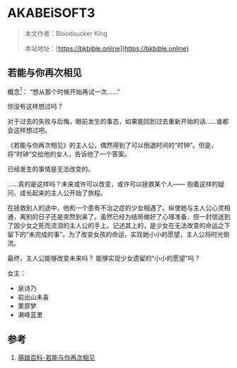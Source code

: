 # AKABEiSOFT3

> 本文作者：Bloodsucker King
>
> 本站地址：[https://bkbible.online](https://bkbible.online)

## 若能与你再次相见
概念[<sup>1</sup>](#refer-anchor-1)：
“想从那个时候开始再试一次……”

你没有这样想过吗？

对于过去的失败与后悔，眼前发生的事态，如果能回到过去重新开始的话……谁都会这样想过吧。

《若能与你再次相见》的主人公，偶然得到了可以倒退时间的“时钟”。但是，将“时钟”交给他的女人，告诉他了一个答案。

已经发生的事情是无法改变的。

……真的是这样吗？未来或许可以改变，或许可以拯救某个人——
抱着这样的疑问，成长起来的主人公开始了旅程。

在拯救别人的途中，他和一个患有不治之症的少女相遇了。纵使她与主人公心灵相通，离别的日子还是突然到来了。虽然已经为结局做好了心理准备，但一封信送到了因少女之死而流泪的主人公的手上。记述其上的，是少女在无法改变的命运之下留下的“未完成的事”。为了改变女孩的命运，实现她小小的愿望，主人公将时光倒流。

最终，主人公能够改变未来吗？
能够实现少女遗留的“小小的愿望”吗？

女主：
- 泉诗乃
- 岩出山未喜
- 栗原梦
- 濑峰蓝里


## 参考
<a id="refer-anchor-1"></a>
1. [萌娘百科-若能与你再次相见](https://mzh.moegirl.org.cn/%E8%8B%A5%E8%83%BD%E4%B8%8E%E4%BD%A0%E5%86%8D%E6%AC%A1%E7%9B%B8%E8%A7%81)

